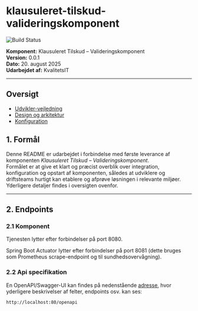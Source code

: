 # klausuleret-tilskud-valideringskomponent

![Build Status](https://github.com/KvalitetsIT/klausuleret-tilskud-valideringskomponent/workflows/CICD/badge.svg)

**Komponent:** Klausuleret Tilskud – Valideringskomponent  
**Version:** 0.0.1  
**Dato:** 20. august 2025  
**Udarbejdet af:** KvalitetsIT

---

## Oversigt 
- [Udvikler-vejledning](./documentation/developer_guide.md)
- [Design og arkitektur](./documentation/design_and_architecture.md)
- [Konfiguration](./documentation/configuration.md)

## 1. Formål

Denne README er udarbejdet i forbindelse med første leverance af komponenten *Klausuleret Tilskud –
Valideringskomponent*.  
Formålet er at give et klart og præcist overblik over integration, konfiguration og opstart af komponenten, således at
udviklere og driftsteams hurtigt kan etablere og afprøve løsningen i relevante miljøer. Yderligere detaljer findes i oversigten ovenfor.

---

## 2. Endpoints

### 2.1 Komponent

Tjenesten lytter efter forbindelser på port 8080.

Spring Boot Actuator lytter efter forbindelser på port 8081 (dette bruges som Prometheus scrape-endpoint og til
sundhedsovervågning).

### 2.2 Api specifikation

En OpenAPI/Swagger-UI kan findes på nedenstående
[adresse](http://localhost:80/openapi), hvor yderligere beskrivelser af felter, endpoints osv. kan ses:

```
http://localhost:80/openapi
```
